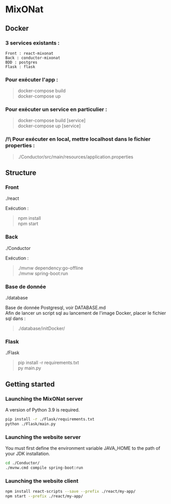 # MixONat

## Docker


### 3 services existants :
```
Front : react-mixonat
Back : conductor-mixonat
BDD : postgres
Flask : flask
```

### Pour exécuter l'app :
> docker-compose build \
> docker-compose up

### Pour exécuter un service en particulier :
> docker-compose build [service] \
> docker-compose up [service]

### /!\ Pour exécuter en local, mettre localhost dans le fichier properties :
> ./Conductor/src/main/resources/application.properties

## Structure


### Front

./react

Exécution :
> npm install \
> npm start

### Back

./Conductor 

Exécution :
> ./mvnw dependency:go-offline \
> ./mvnw spring-boot:run

### Base de donnée

./database

Base de donnée Postgresql, voir DATABASE.md \
Afin de lancer un script sql au lancement de l'image Docker, placer le fichier sql dans :
> ./database/initDocker/

### Flask

./Flask

> pip install -r requirements.txt \
> py main.py

## Getting started

### Launching the MixONat server

A version of Python 3.9 is required.

```bash
pip install -r ./Flask/requirements.txt
python ./Flask/main.py
```

### Launching the website server

You must first define the environment variable JAVA_HOME to the path of your JDK installation.

```bash
cd ./Conductor/
./mvnw.cmd compile spring-boot:run
```

### Launching the website client

```bash
npm install react-scripts --save --prefix ./react/my-app/
npm start --prefix ./react/my-app/
```


